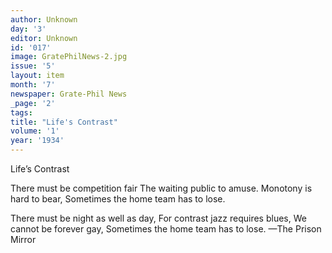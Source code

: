 ```yaml
---
author: Unknown
day: '3'
editor: Unknown
id: '017'
image: GratePhilNews-2.jpg
issue: '5'
layout: item
month: '7'
newspaper: Grate-Phil News
_page: '2'
tags:
title: "Life's Contrast"
volume: '1'
year: '1934'
---
```

Life’s Contrast

There must be competition fair
The waiting public to amuse.
Monotony is hard to bear,
Sometimes the home team has to lose.

There must be night as well as day,
For contrast jazz requires blues,
We cannot be forever gay,
Sometimes the home team has to lose.
—The Prison Mirror
